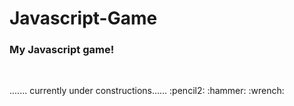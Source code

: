# Javascript-Game

<h3> My Javascript game! </h3>
<br>
<p>....... currently under constructions......  :pencil2: :hammer: :wrench: </p>

